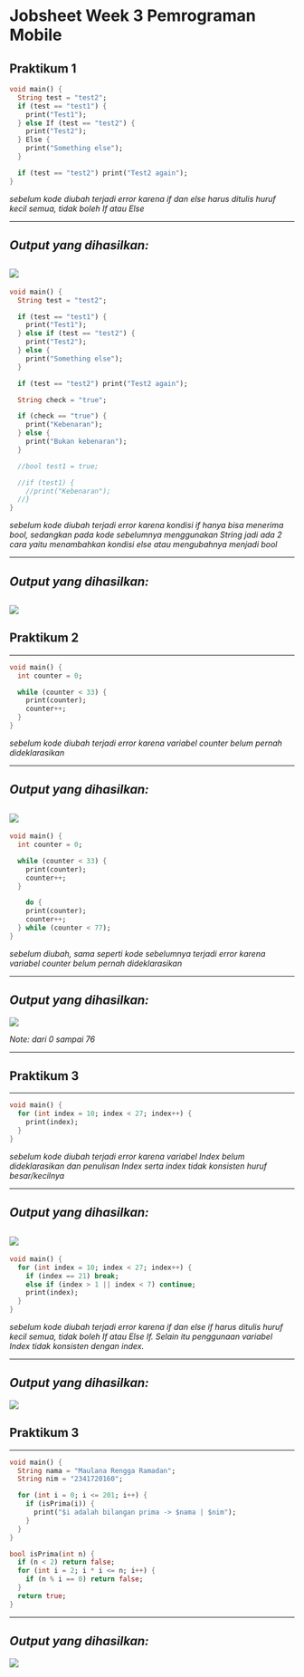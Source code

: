# Jobsheet Week 3 Pemrograman Mobile

## Praktikum 1
```dart
void main() {
  String test = "test2";
  if (test == "test1") {
    print("Test1");
  } else If (test == "test2") {
    print("Test2");
  } Else {
    print("Something else");
  }

  if (test == "test2") print("Test2 again");
}
```
*sebelum kode diubah terjadi error karena if dan else harus ditulis huruf kecil semua, tidak boleh If atau Else*

---
*Output yang dihasilkan:*
---
![](img/ss1.png)
---
```dart
void main() {
  String test = "test2";

  if (test == "test1") {
    print("Test1");
  } else if (test == "test2") {
    print("Test2");
  } else {
    print("Something else");
  }

  if (test == "test2") print("Test2 again");

  String check = "true";

  if (check == "true") {
    print("Kebenaran");
  } else {
    print("Bukan kebenaran");
  }

  //bool test1 = true;

  //if (test1) {
    //print("Kebenaran");  
  //}
}
```
*sebelum kode diubah terjadi error karena kondisi if hanya bisa menerima bool, sedangkan pada kode sebelumnya menggunakan String jadi ada 2 cara yaitu menambahkan kondisi else atau mengubahnya menjadi bool*

---
*Output yang dihasilkan:*
---
![](img/ss2.png)
---
## Praktikum 2
---
```dart
void main() {
  int counter = 0;

  while (counter < 33) {
    print(counter);
    counter++;
  }
}
```
*sebelum kode diubah terjadi error karena variabel counter belum pernah dideklarasikan*

---
*Output yang dihasilkan:*
---
![](img/ss3.png)
---
```dart
void main() {
  int counter = 0;

  while (counter < 33) {
    print(counter);
    counter++;
  }

    do {
    print(counter);
    counter++;
  } while (counter < 77);
}
```
*sebelum diubah, sama seperti kode sebelumnya terjadi error karena variabel counter belum pernah dideklarasikan*

---
*Output yang dihasilkan:*
---
![](img/ss4.png)

*Note: dari 0 sampai 76*

---
## Praktikum 3
---
```dart
void main() {
  for (int index = 10; index < 27; index++) {
    print(index);
  }
}
```
*sebelum kode diubah terjadi error karena variabel Index belum dideklarasikan dan penulisan Index serta index tidak konsisten huruf besar/kecilnya*

---
*Output yang dihasilkan:*
---
![](img/ss5.png)
---
```dart
void main() {
  for (int index = 10; index < 27; index++) {
    if (index == 21) break;
    else if (index > 1 || index < 7) continue;
    print(index);
  }
}
```
*sebelum kode diubah terjadi error karena if dan else if harus ditulis huruf kecil semua, tidak boleh If atau Else If. Selain itu penggunaan variabel Index tidak konsisten dengan index.*

---
*Output yang dihasilkan:*
---
![](img/ss6.png)
## Praktikum 3
---
```dart
void main() {
  String nama = "Maulana Rengga Ramadan"; 
  String nim = "2341720160";             

  for (int i = 0; i <= 201; i++) {
    if (isPrima(i)) {
      print("$i adalah bilangan prima -> $nama | $nim");
    }
  }
}

bool isPrima(int n) {
  if (n < 2) return false;
  for (int i = 2; i * i <= n; i++) {
    if (n % i == 0) return false;
  }
  return true;
}
```
---
*Output yang dihasilkan:*
---
![](img/ss7.png)
